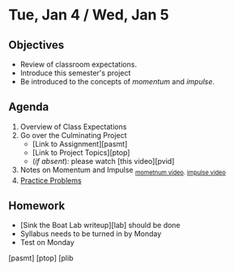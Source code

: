 Tue, Jan 4 / Wed, Jan 5
=========    
  
Objectives  
------------  
- Review of classroom expectations.
- Introduce this semester's project
- Be introduced to the concepts of *momentum* and *impulse*. 
 
Agenda    
---------    

1. Overview of Class Expectations
2. Go over the Culminating Project
	- [Link to Assignment][pasmt]
	- [Link to Project Topics][ptop]
	- (*if absent*): please watch [this video][pvid]
3. Notes on Momentum and Impulse <sub>[mometnum video](https://avon.schoology.com/course/5138386920/materials/gp/5527381162). [impulse video](https://www.youtube.com/watch?v=9VINYb4o9B8&feature=youtu.be)</sub>
4. [Practice Problems](https://avon.schoology.com/page/5527381382)



Homework  
-------------    
- [Sink the Boat Lab writeup][lab] should be done
- Syllabus needs to be turned in by Monday
- Test on Monday

[pasmt]
[ptop]
[plib

<!--stackedit_data:
eyJoaXN0b3J5IjpbNzE2NzYxMjY0LC0xMzA3MzA3NDIsLTE2Mz
EyNjY0MywtMjA3NjU4Njc0MywxMTg0NjU1MDY5LDE1Nzc5ODk4
MzUsLTkyMjk1ODI3OCwxNDk3ODgzNDgwLDg5OTI5MTcwNywtMT
EyODU0OTgwNSwzNjY5MzMxMjMsLTMxNDM2ODIxMiwtNzkwMjYx
NzA5LDE0NDk0NTIxODIsLTI1MzY3MDU5MCwtOTU1MTEzMTg2LD
Q4NTkwMDM0NSwtMzU0OTYyNjk1LDE0MTU5MTYwMTIsNDA1NDkx
NjAyXX0=
-->